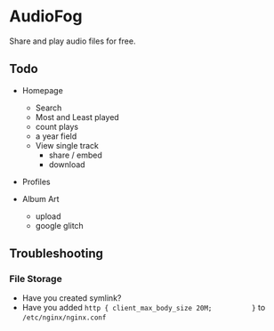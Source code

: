 # AudioFog

Share and play audio files for free.

## Todo

- Homepage
  - Search
  - Most and Least played
  - count plays
  - a year field
  - View single track
    - share / embed
    - download

- Profiles
- Album Art
  - upload
  - google glitch

## Troubleshooting

### File Storage
- Have you created symlink?
- Have you added `http {
      client_max_body_size 20M;         
}` to `/etc/nginx/nginx.conf`

